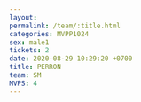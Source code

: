 ```yaml
---
layout: 
permalink: /team/:title.html
categories: MVPP1024
sex: male1
tickets: 2
date: 2020-08-29 10:29:20 +0700
title: PERRON
team: SM
MVPS: 4
---
```

